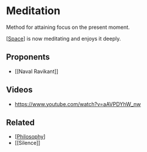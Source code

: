 # Meditation

Method for attaining focus on the present moment.

[[Space]] is now meditating and enjoys it deeply.


## Proponents
- [[Naval Ravikant]]




## Videos
- https://www.youtube.com/watch?v=aAVPDYhW_nw


## Related
- [[Philosophy]]
- [[Silence]]

[//begin]: # "Autogenerated link references for markdown compatibility"
[Space]: Space "Space"
[Philosophy]: philosophy "Philosophy"
[//end]: # "Autogenerated link references"